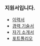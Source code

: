 ### 지원서입니다.

* [이력서](2016-07-12-Résumé.md)
* [경력 기술서](2016-07-21-Experience-Statement.md)
* [자기 소개서](2016-07-21-Biographical.md)
* [포트폴리오](2016-07-21-Portfolio.md)
